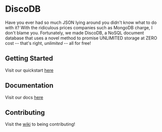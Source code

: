 # DiscoDB

Have you ever had so much JSON lying around you didn't know what to do with it? With the ridiculous prices companies such as MongoDB charge, I don't blame you. Fortunately, we made DiscoDB, a NoSQL document database that uses a novel method to promise UNLIMITED storage at ZERO cost -- that's right, *unlimited* -- all for free!

## Getting Started

Visit our quickstart [here](https://andyluo03.github.io/DiscoDB/quickstart/)

## Documentation

Visit our docs [here](https://andyluo03.github.io/DiscoDB/)

## Contributing

Visit the [wiki](https://github.com/andyluo03/DiscoDB/wiki) to being contributing!
